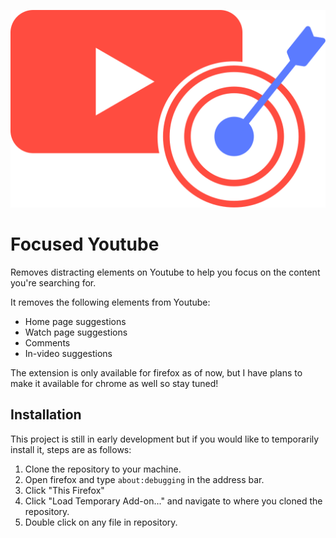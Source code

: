![Focused-Youtube Logo.](/icons/focused_youtube_icon_default.svg "Focused-Youtube Logo")

# Focused Youtube
Removes distracting elements on Youtube to help you focus on the content you're searching for.

It removes the following elements from Youtube:
- Home page suggestions
- Watch page suggestions
- Comments
- In-video suggestions

The extension is only available for firefox as of now, but I have plans to make it available for chrome as well so stay tuned!

## Installation
This project is still in early development but if you would like to temporarily install it, steps are as follows:
1. Clone the repository to your machine.
2. Open firefox and type ```about:debugging``` in the address bar.
3. Click "This Firefox"
4. Click "Load Temporary Add-on..." and navigate to where you cloned the repository.
5. Double click on any file in repository.